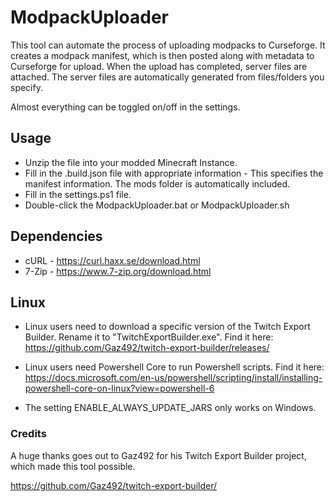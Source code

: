 # ModpackUploader

This tool can automate the process of uploading modpacks to Curseforge.
It creates a modpack manifest, which is then posted along with metadata to Curseforge for upload.
When the upload has completed, server files are attached. 
The server files are automatically generated from files/folders you specify.

Almost everything can be toggled on/off in the settings.

## Usage
* Unzip the file into your modded Minecraft Instance.
* Fill in the .build.json file with appropriate information - This specifies the manifest information. The mods folder is automatically included.
* Fill in the settings.ps1 file.
* Double-click the ModpackUploader.bat or ModpackUploader.sh

## Dependencies
* cURL - https://curl.haxx.se/download.html
* 7-Zip - https://www.7-zip.org/download.html

## Linux
* Linux users need to download a specific version of the Twitch Export Builder. Rename it to "TwitchExportBuilder.exe".
    Find it here: https://github.com/Gaz492/twitch-export-builder/releases/

* Linux users need Powershell Core to run Powershell scripts.
    Find it here: https://docs.microsoft.com/en-us/powershell/scripting/install/installing-powershell-core-on-linux?view=powershell-6

* The setting ENABLE_ALWAYS_UPDATE_JARS only works on Windows.
### Credits
A huge thanks goes out to Gaz492 for his Twitch Export Builder project, which made this tool possible.

https://github.com/Gaz492/twitch-export-builder/
